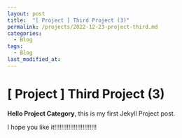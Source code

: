 ```yaml
---
layout: post
title:  "[ Project ] Third Project (3)"
permalink: /projects/2022-12-23-project-third.md
categories:
  - Blog
tags:
  - Blog
last_modified_at: 
---
```


# [ Project ] Third Project (3)

**Hello Project Category**, this is my first Jekyll Project post.

I hope you like it!!!!!!!!!!!!!!!!!!!!!!!!